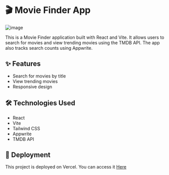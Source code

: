 # 🎬 Movie Finder App

![image](https://github.com/user-attachments/assets/415f7f23-62dc-48d7-b2df-54957818dac5)

This is a Movie Finder application built with React and Vite. It allows users to search for movies and view trending movies using the TMDB API. The app also tracks search counts using Appwrite.

## ✨ Features

- Search for movies by title
- View trending movies
- Responsive design

## 🛠️ Technologies Used

- React
- Vite
- Tailwind CSS
- Appwrite
- TMDB API

## 🔗 Deployment

This project is deployed on Vercel. You can access it [Here](https://movie-app-sigma-azure.vercel.app/)
